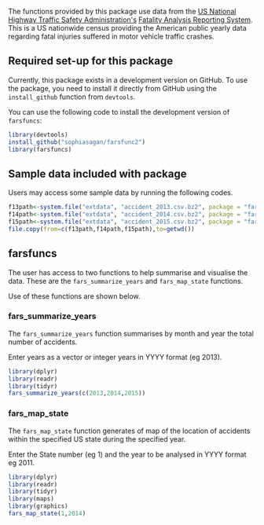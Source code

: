 The functions provided by this package use data from the [US National Highway Traffic Safety Administration's](https://www.nhtsa.gov/) [Fatality Analysis Reporting System](https://www.nhtsa.gov/research-data/fatality-analysis-reporting-system-fars). This is a US nationwide census providing the American public yearly data regarding fatal injuries suffered in motor vehicle traffic crashes.


## Required set-up for this package

Currently, this package exists in a development version on GitHub. To use the package, you need to install it directly from GitHub using the `install_github` function from `devtools`. 

You can use the following code to install the development version of `farsfuncs`: 

```R
library(devtools)
install_github("sophiasagan/farsfunc2")
library(farsfuncs)
```
## Sample data included with package

Users may access some sample data by running the following codes.

```R
f13path<-system.file("extdata", "accident_2013.csv.bz2", package = "farsfuncs")
f14path<-system.file("extdata", "accident_2014.csv.bz2", package = "farsfuncs")
f15path<-system.file("extdata", "accident_2015.csv.bz2", package = "farsfuncs")
file.copy(from=c(f13path,f14path,f15path),to=getwd())
```
## farsfuncs

The user has access to two functions to help summarise and visualise the data. These are the `fars_summarize_years` and `fars_map_state` functions.

Use of these functions are shown below.

### fars_summarize_years

The `fars_summarize_years` function summarises by month and year the total number of accidents.

Enter years as a vector or integer years in YYYY format (eg 2013).

```R
library(dplyr)
library(readr)
library(tidyr)
fars_summarize_years(c(2013,2014,2015))
```
### fars_map_state

The `fars_map_state` function generates of map of the location of accidents within the specified US state during the specified year.

Enter the State number (eg 1) and the year to be analysed in YYYY format eg 2011.

```R
library(dplyr)
library(readr)
library(tidyr)
library(maps)
library(graphics)
fars_map_state(1,2014)
```
